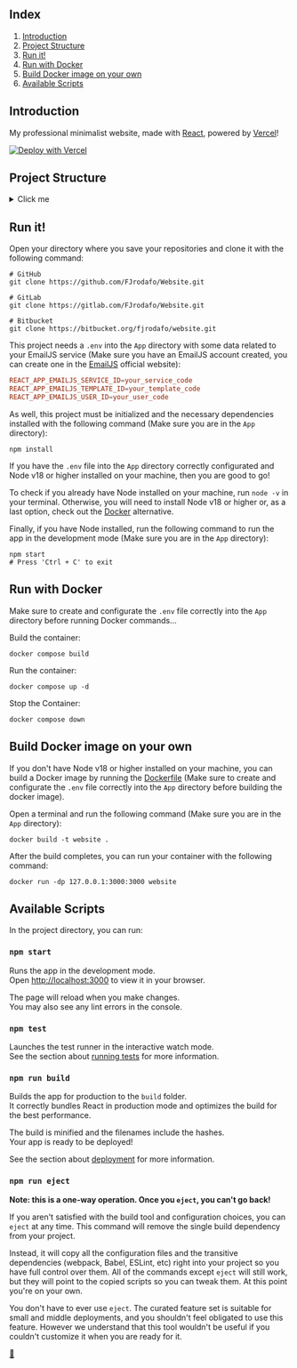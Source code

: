 ## Index

1. [Introduction](#introduction)
2. [Project Structure](#project-structure)
3. [Run it!](#run-it)
4. [Run with Docker](#run-with-docker)
5. [Build Docker image on your own](#build-docker-image-on-your-own)
6. [Available Scripts](#available-scripts)

## Introduction

My professional minimalist website, made with [React](https://react.dev/), powered by [Vercel](https://vercel.com/)!

[![Deploy with Vercel](https://vercel.com/button)](https://vercel.com/new/project?template=https://github.com/FJrodafo/Website/tree/main/App)

## Project Structure

<details>
<summary>Click me</summary>

```
App/
├── node_modules/
│   └── ...
├── public/
│   ├── favicon.ico
│   └── index.html
├── src/
│   ├── assets/
│   │   ├── fonts/
│   │   │   └── *.woff2
│   │   ├── icons/
│   │   │   └── *.svg
│   │   ├── images/
│   │   │   ├── .../
│   │   │   │   └── *.png
│   │   │   └── profile.jpg
│   │   ├── styles/
│   │   │   └── *.css
│   │   └── translations/
│   │       └── .../
│   │           └── *.json
│   ├── components/
│   │   ├── context/
│   │   │   └── .../
│   │   │       └── *.jsx
│   │   ├── layout/
│   │   │   └── .../
│   │   │       └── *.jsx
│   │   └── sections/
│   │       └── .../
│   │           └── *.jsx
│   ├── App.js
│   ├── App.test.js
│   ├── index.js
│   ├── reportWebVitals.js
│   └── setupTests.js
├── .env
├── docker-compose.yaml
├── Dockerfile
├── package-lock.json
└── package.json
```
</details>

## Run it!

Open your directory where you save your repositories and clone it with the following command:

```shell
# GitHub
git clone https://github.com/FJrodafo/Website.git
```

```shell
# GitLab
git clone https://gitlab.com/FJrodafo/Website.git
```

```shell
# Bitbucket
git clone https://bitbucket.org/fjrodafo/website.git
```

This project needs a `.env` into the `App` directory with some data related to your EmailJS service (Make sure you have an EmailJS account created, you can create one in the [EmailJS](https://www.emailjs.com/) official website):

```conf
REACT_APP_EMAILJS_SERVICE_ID=your_service_code
REACT_APP_EMAILJS_TEMPLATE_ID=your_template_code
REACT_APP_EMAILJS_USER_ID=your_user_code
```

As well, this project must be initialized and the necessary dependencies installed with the following command (Make sure you are in the `App` directory):

```shell
npm install
```

If you have the `.env` file into the `App` directory correctly configurated and Node v18 or higher installed on your machine, then you are good to go!

To check if you already have Node installed on your machine, run `node -v` in your terminal. Otherwise, you will need to install Node v18 or higher or, as a last option, check out the [Docker](#run-with-docker) alternative.

Finally, if you have Node installed, run the following command to run the app in the development mode (Make sure you are in the `App` directory):

```shell
npm start
# Press 'Ctrl + C' to exit
```

## Run with Docker

Make sure to create and configurate the `.env` file correctly into the `App` directory before running Docker commands...

Build the container:

```shell
docker compose build
```

Run the container:

```shell
docker compose up -d
```

Stop the Container:

```shell
docker compose down
```

## Build Docker image on your own

If you don't have Node v18 or higher installed on your machine, you can build a Docker image by running the [Dockerfile](./Dockerfile) (Make sure to create and configurate the `.env` file correctly into the `App` directory before building the docker image).

Open a terminal and run the following command (Make sure you are in the `App` directory):

```shell
docker build -t website .
```

After the build completes, you can run your container with the following command:

```shell
docker run -dp 127.0.0.1:3000:3000 website
```

## Available Scripts

In the project directory, you can run:

### `npm start`

Runs the app in the development mode.\
Open [http://localhost:3000](http://localhost:3000) to view it in your browser.

The page will reload when you make changes.\
You may also see any lint errors in the console.

### `npm test`

Launches the test runner in the interactive watch mode.\
See the section about [running tests](https://facebook.github.io/create-react-app/docs/running-tests) for more information.

### `npm run build`

Builds the app for production to the `build` folder.\
It correctly bundles React in production mode and optimizes the build for the best performance.

The build is minified and the filenames include the hashes.\
Your app is ready to be deployed!

See the section about [deployment](https://facebook.github.io/create-react-app/docs/deployment) for more information.

### `npm run eject`

**Note: this is a one-way operation. Once you `eject`, you can't go back!**

If you aren't satisfied with the build tool and configuration choices, you can `eject` at any time. This command will remove the single build dependency from your project.

Instead, it will copy all the configuration files and the transitive dependencies (webpack, Babel, ESLint, etc) right into your project so you have full control over them. All of the commands except `eject` will still work, but they will point to the copied scripts so you can tweak them. At this point you're on your own.

You don't have to ever use `eject`. The curated feature set is suitable for small and middle deployments, and you shouldn't feel obligated to use this feature. However we understand that this tool wouldn't be useful if you couldn't customize it when you are ready for it.

<link rel="stylesheet" href="./README.css">
<a class="scrollup" href="#top">&#x1F53C</a>